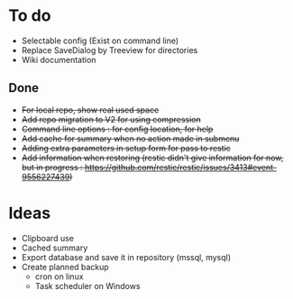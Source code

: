 

# To do
- Selectable config (Exist on command line)
- Replace SaveDialog by Treeview for directories
- Wiki documentation

## Done
- ~~For local repo, show real used space~~
- ~~Add repo migration to V2 for using compression~~
- ~~Command line options : for config location, for help~~
- ~~Add cache for summary when no action made in submenu~~
- ~~Adding extra parameters in setup form for pass to restic~~
- ~~Add information when restoring (restic didn't give information for now, but in progress : https://github.com/restic/restic/issues/3413#event-9556227439)~~
 
# Ideas 
- Clipboard use
- Cached summary
- Export database and save it in repository (mssql, mysql)
- Create planned backup 
    - cron on linux
    - Task scheduler on Windows

